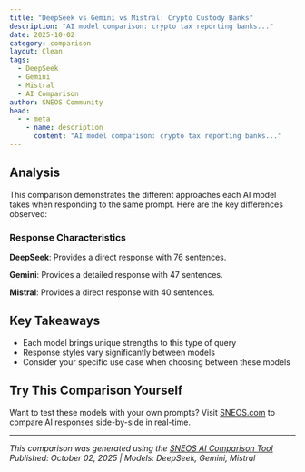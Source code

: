 ```yaml
---
title: "DeepSeek vs Gemini vs Mistral: Crypto Custody Banks"
description: "AI model comparison: crypto tax reporting banks..."
date: 2025-10-02
category: comparison
layout: Clean
tags:
  - DeepSeek
  - Gemini
  - Mistral
  - AI Comparison
author: SNEOS Community
head:
  - - meta
    - name: description
      content: "AI model comparison: crypto tax reporting banks..."
---
```


<ChatComparison
  title="DeepSeek vs Gemini vs Mistral: Crypto Custody Banks"
  prompt="crypto tax reporting banks"
  :responses='{
    "DeepSeek": "Of course. This is a very common point of confusion for people new to crypto taxes.\n\nLet\u0027s clarify the roles:\n\n**Banks** and **Crypto Exchanges** are two different types of financial institutions. Your bank does **not** automatically receive your crypto transaction details for tax reporting.\n\nHere\u2019s a breakdown of how it works, what is reported, and what your responsibilities are.\n\n---\n\n### 1. The Key Difference: Banks vs. Crypto Exchanges\n\n*   **Banks (e.g., Chase, Bank of America):**\n    *   **Role:** They deal with traditional fiat currency (USD, EUR, etc.).\n    *   **Tax Reporting:** They report certain activities to the IRS and to you on forms like:\n        *   **Form 1099-INT:** For interest earned on savings accounts.\n        *   **Form 1099-DIV:** For dividends from investments.\n        *   **Form 1099-B:** For stock sales (provided by your broker, not the bank itself).\n    *   **They do NOT** report your crypto purchases, sales, or trades.\n\n*   **Crypto Exchanges (e.g., Coinbase, Kraken, Binance.US):**\n    *   **Role:** They facilitate the buying, selling, and trading of cryptocurrencies.\n    *   **Tax Reporting:** The IRS now requires major exchanges to report certain activities, similar to how stock brokers do.\n        *   **Form 1099-MISC:** Was used in the past for certain earnings, but this is now rare for crypto.\n        *   **Form 1099-K:** Reports total payment volume from goods/services or certain types of transactions. The reporting threshold has been changing, causing confusion.\n        *   **The New Standard: Form 1099-B (Proceeds from Broker and Barter Exchange Transactions) and a new **Form 1099-DA** (Digital Asset)**. Starting with the 2025 tax year (filed in 2026), exchanges will be required to use this new form to report gross proceeds from digital asset sales and dispositions.\n\n---\n\n### 2. How the IRS Knows About Your Crypto Activity\n\nThe IRS finds out about your crypto in several ways:\n\n1.  **Direct Reporting from Exchanges:** As mentioned above, regulated US exchanges (like Coinbase, Gemini, Kraken) are legally required to report your transaction history to the IRS if you meet certain thresholds, especially for sales. They also send you a copy of the form (e.g., 1099-B).\n2.  **IRS John Doe Summonses:** The IRS has a history of issuing summonses to major exchanges to obtain user records for accounts with significant trading volume. They did this to Coinbase in 2016 and more recently to Kraken and Circle.\n3.  **The Question on Form 1040:** Since 2020, the front page of the U.S. individual tax return (Form 1040) has included the following question: *\u0022At any time during 2023, did you: (a) receive (as a reward, award, or payment for property or services); or (b) sell, exchange, or otherwise dispose of a digital asset (or a financial interest in a digital asset)?\u0022*\n    *   You are legally required to answer this question **Yes** or **No**. Lying on this form is perjury.\n\n---\n\n### 3. Your Tax Reporting Responsibility (This is the Critical Part)\n\n**Even if you don\u0027t receive a tax form from an exchange, you are still legally responsible for reporting all taxable crypto events.**\n\nThe form you receive (like a 1099-B from an exchange) only tells the IRS about the *proceeds* from your sales. It does **not** calculate your gain or loss.\n\n*   **You** are responsible for calculating your **cost basis** (what you originally paid for the crypto) and your **capital gain or loss**.\n*   This calculation must be reported on two forms:\n    1.  **Form 8949 (Sales and Other Dispositions of Capital Assets):** This is where you list every single taxable transaction (sale, trade, spend) with its date acquired, date sold, proceeds, cost basis, and gain/loss.\n    2.  **Schedule D (Capital Gains and Losses):** This is the summary form that totals the numbers from your Form 8949.\n\n**Example:** You buy 1 ETH for $2,000 and later sell it for $3,000 on an exchange. The exchange will report the $3,000 *proceeds* to the IRS on a 1099-B. You must report the *sale* and calculate the $1,000 *capital gain* on your Form 8949 and Schedule D.\n\n---\n\n### 4. The Bank\u0027s Role in Your Crypto Transactions\n\nYour bank\u0027s only involvement is as the on/off ramp for fiat currency. They will see:\n\n*   **Outgoing Wire/ACH Transfers:** When you send money *to* an exchange like Coinbase.\n*   **Incoming Deposits:** When you withdraw money *from* an exchange to your bank account.\n\nThe bank will report large cash deposits (over $10,000) on a **Currency Transaction Report (CTR)** to combat money laundering, but they have no way of knowing if that money came from crypto profits, a car sale, or a personal loan. They do not report it as \u0022crypto income.\u0022\n\n### Summary and Action Plan\n\n1.  **Your Bank is Not Your Crypto Tax Reporter.** They don\u0027t see your trades and don\u0027t report them to the IRS.\n2.  **Your Crypto Exchange is Your Starting Point.** Download a complete transaction history (CSV file) from every exchange and wallet you use.\n3.  **Use Crypto Tax Software.** Manually calculating gains/losses is nearly impossible. Use services like:\n    *   **Koinly**\n    *   **CoinTracker**\n    *   **TokenTax**\n    *   **CryptoTrader.Tax**\n    These platforms import your transaction history and automatically calculate your gains, losses, and income, then generate the necessary IRS forms (8949, etc.).\n4.  **Report Accurately on Your Tax Return.** Use the reports from the tax software to fill out your Form 8949 and Schedule D, and remember to answer \u0022Yes\u0022 to the digital asset question on Form 1040.\n\n**Disclaimer:** I am an AI assistant and not a tax professional. This information is for educational purposes only. You should consult with a qualified tax advisor or CPA experienced in cryptocurrency for advice tailored to your specific situation.",
    "Gemini": "Okay, let\u0027s break down how banks are involved in crypto tax reporting and what you need to know.\n\n**The Role of Banks in Crypto Tax Reporting**\n\nBanks don\u0027t directly report your crypto transactions to the IRS (in most cases, *yet*). However, they play a crucial role because they are the primary on-ramp and off-ramp between the traditional financial system and the crypto world.  Here\u0027s how:\n\n*   **Transaction Data:** Banks track your deposits and withdrawals. If you\u0027re buying crypto with funds from your bank account or selling crypto and depositing the proceeds into your bank account, the bank has a record of those transactions. While they don\u0027t know *what* you did with the money afterward (e.g., bought Bitcoin, Ethereum, etc.), they know the money moved.\n\n*   **Potential Scrutiny:** Large or unusual transfers to or from crypto exchanges can trigger scrutiny from the bank. Banks are required to comply with Know Your Customer (KYC) and Anti-Money Laundering (AML) regulations.  Suspicious activity reports (SARs) might be filed if a bank suspects illegal activity.  A large, sudden influx of cash from a crypto exchange might raise a flag.\n\n*   **Information Requests:** The IRS can (and does) request information from banks about their customers\u0027 accounts. If the IRS is investigating your crypto activity, they can subpoena your bank records to see the flow of funds.\n\n*   **Form 1099-MISC/1099-NEC (Potentially):** While not yet widely implemented, there\u0027s a potential future where banks could be required to report crypto transactions on Form 1099-MISC or 1099-NEC if they are deemed to be acting as payment processors.  This is more likely to apply to banks that directly facilitate crypto transactions (e.g., offering crypto services within their banking app).\n\n**Why This Matters for You**\n\n*   **Accurate Record Keeping is Essential:**  You are responsible for accurately reporting your crypto gains and losses on your tax return. The bank records can help you reconstruct your transaction history, especially if you\u0027ve lost or misplaced records from crypto exchanges.\n\n*   **Reconciling Bank Statements:** Compare your bank statements with your crypto exchange records.  Make sure you can account for all transfers to and from your crypto accounts.  Discrepancies can raise red flags with the IRS if they investigate.\n\n*   **Tax Compliance is Your Responsibility:** Don\u0027t assume your bank is handling your crypto taxes for you.  They are not. You need to track your cost basis, sales proceeds, and calculate your gains or losses.  Use crypto tax software or consult with a tax professional to ensure compliance.\n\n**What Banks *Don\u0027t* Do (Typically)**\n\n*   **Calculate Your Crypto Gains/Losses:** Banks don\u0027t know how much you bought your crypto for, what you traded it for, or what your cost basis is. They only see the dollar amounts moving in and out of your account.\n*   **Report Directly to the IRS (Currently, in most cases):** Banks are generally *not* directly reporting your crypto transactions to the IRS in the same way that brokers report stock sales on Form 1099-B.  The reporting landscape is evolving, so this could change in the future.\n*   **Provide Tax Advice:** Banks are not tax advisors. Don\u0027t rely on them for guidance on how to handle your crypto taxes.\n\n**Future Developments**\n\n*   **Increased Scrutiny and Regulation:** Expect increased scrutiny of crypto transactions by banks and regulators.  The regulatory landscape is constantly evolving.\n*   **Potential for Standardized Reporting:** There\u0027s a push for standardized reporting of crypto transactions, similar to how stock transactions are reported. This could eventually involve banks playing a more direct role in reporting.\n*   **CBDCs (Central Bank Digital Currencies):** If central banks issue digital currencies, it could significantly change the way crypto transactions are tracked and reported.\n\n**Recommendations**\n\n*   **Use Crypto Tax Software:** Software like CoinTracker, ZenLedger, TaxBit, or others can help you track your transactions, calculate your gains/losses, and generate the necessary tax forms.\n*   **Keep Detailed Records:** Maintain a meticulous record of all your crypto transactions, including dates, amounts, cost basis, and sales proceeds.\n*   **Consult a Tax Professional:** If you have complex crypto transactions or are unsure about your tax obligations, consult with a tax professional who specializes in crypto.\n*   **Stay Informed:** Keep up-to-date on the latest crypto tax regulations and guidance from the IRS.\n\n**In Summary**\n\nBanks are a key piece of the puzzle when it comes to crypto tax reporting, even though they don\u0027t directly report your crypto gains and losses (yet). They track the flow of funds, and the IRS can access this information. You are responsible for accurately reporting your crypto taxes, and bank records can help you with that. Stay organized, use appropriate tools, and seek professional advice when needed.\n",
    "Mistral": "Crypto tax reporting involves accurately documenting and reporting your cryptocurrency transactions to tax authorities. Banks play a crucial role in this process, especially as regulatory frameworks around the world become more stringent. Here are some key points to consider regarding crypto tax reporting and banks:\n\n### 1. **Bank Statements and Transaction Records**\n   - **Bank Statements**: Banks provide statements that can be used to verify transactions, including those involving cryptocurrencies. These statements are essential for accurate tax reporting.\n   - **Transaction Records**: Detailed records of transactions, including dates, amounts, and types of cryptocurrencies, are necessary for tax reporting. Banks can provide these records for fiat-to-crypto transactions.\n\n### 2. **Know Your Customer (KYC) and Anti-Money Laundering (AML) Compliance**\n   - **KYC/AML**: Banks are required to comply with KYC and AML regulations, which often involve reporting suspicious activities. This can include large or unusual cryptocurrency transactions.\n   - **Reporting Requirements**: Banks may be obligated to report certain transactions to regulatory authorities, which can impact your tax reporting obligations.\n\n### 3. **Tax Forms and Reporting**\n   - **Form 1099-B**: In the United States, banks and financial institutions may issue Form 1099-B to report proceeds from broker and barter exchange transactions, including cryptocurrency sales.\n   - **Form 8949**: This form is used to report capital gains and losses from the sale or exchange of capital assets, including cryptocurrencies.\n   - **Form 1040**: The standard U.S. individual income tax return, where you report your total income, including gains from cryptocurrency transactions.\n\n### 4. **International Considerations**\n   - **Foreign Account Tax Compliance Act (FATCA)**: U.S. citizens and residents must report foreign financial accounts, including those holding cryptocurrencies, if the total value exceeds certain thresholds.\n   - **Common Reporting Standard (CRS)**: An international standard for the automatic exchange of financial account information between governments. Banks in participating countries must report account information, including cryptocurrency holdings.\n\n### 5. **Cryptocurrency Exchanges and Banks**\n   - **Exchange Reporting**: Cryptocurrency exchanges often work with banks to facilitate fiat-to-crypto transactions. These exchanges may also provide tax reporting tools and forms.\n   - **Bank Integration**: Some banks offer integrated services with cryptocurrency exchanges, making it easier to track and report transactions.\n\n### 6. **Tax Software and Tools**\n   - **Tax Software**: Many tax preparation software programs now include features for reporting cryptocurrency transactions. These tools can integrate with bank statements and transaction records.\n   - **Crypto Tax Tools**: Specialized tools like CoinTracker, Koinly, and TaxBit can help you track and report your cryptocurrency transactions accurately.\n\n### 7. **Professional Advice**\n   - **Tax Advisors**: Consulting with a tax advisor or accountant who specializes in cryptocurrency can help ensure compliance with tax laws and regulations.\n   - **Legal Advice**: In complex cases, seeking legal advice may be necessary to navigate the regulatory landscape.\n\n### 8. **Regulatory Changes**\n   - **Stay Informed**: Cryptocurrency tax regulations are evolving rapidly. Stay informed about changes in tax laws and reporting requirements in your jurisdiction.\n   - **Compliance**: Ensure that you comply with all relevant tax laws to avoid penalties and legal issues.\n\n### Conclusion\nCrypto tax reporting involves a complex interplay between banks, cryptocurrency exchanges, and regulatory authorities. Accurate record-keeping, compliance with KYC/AML regulations, and the use of specialized tools and professional advice are essential for navigating this landscape effectively."
  }'
  published-date="10:41"
/>

## Analysis

This comparison demonstrates the different approaches each AI model takes when responding to the same prompt. Here are the key differences observed:

### Response Characteristics

**DeepSeek**: Provides a direct response with 76 sentences. 

**Gemini**: Provides a detailed response with 47 sentences. 

**Mistral**: Provides a direct response with 40 sentences. 

## Key Takeaways

- Each model brings unique strengths to this type of query
- Response styles vary significantly between models
- Consider your specific use case when choosing between these models

## Try This Comparison Yourself

Want to test these models with your own prompts? Visit [SNEOS.com](https://sneos.com) to compare AI responses side-by-side in real-time.

---

*This comparison was generated using the [SNEOS AI Comparison Tool](https://sneos.com)*
*Published: October 02, 2025 | Models: DeepSeek, Gemini, Mistral*

